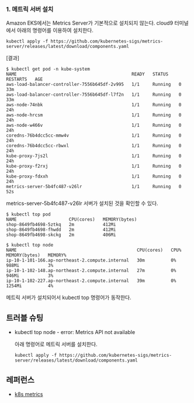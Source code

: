 ### 1. 메트릭 서버 설치 ###

Amazon EKS에서는 Metrics Server가 기본적으로 설치되지 않는다. cloud9 터미널에서 아래의 명령어를 이용하여 설치한다. 

```
kubectl apply -f https://github.com/kubernetes-sigs/metrics-server/releases/latest/download/components.yaml
```

[결과]
```
$ kubectl get pod -n kube-system
NAME                                            READY   STATUS    RESTARTS   AGE
aws-load-balancer-controller-7556b645df-2v995   1/1     Running   0          33m
aws-load-balancer-controller-7556b645df-l7f2n   1/1     Running   0          33m
aws-node-74nbk                                  1/1     Running   0          24h
aws-node-hrcsm                                  1/1     Running   0          24h
aws-node-w466v                                  1/1     Running   0          24h
coredns-76b4dcc5cc-mmw4v                        1/1     Running   0          24h
coredns-76b4dcc5cc-rbwxl                        1/1     Running   0          24h
kube-proxy-7js2l                                1/1     Running   0          24h
kube-proxy-f2rxj                                1/1     Running   0          24h
kube-proxy-fdxxh                                1/1     Running   0          24h
metrics-server-5b4fc487-v26lr                   1/1     Running   0          52s
```
metrics-server-5b4fc487-v26lr 서버가 설치된 것을 확인할 수 있다.

```
$ kubectl top pod
NAME                    CPU(cores)   MEMORY(bytes)   
shop-8649fb4698-5ztkq   2m           412Mi           
shop-8649fb4698-fhwdd   2m           412Mi           
shop-8649fb4698-skckg   2m           406Mi           

$ kubectl top node
NAME                                              CPU(cores)   CPU%   MEMORY(bytes)   MEMORY%   
ip-10-1-101-166.ap-northeast-2.compute.internal   30m          0%     988Mi           3%        
ip-10-1-102-148.ap-northeast-2.compute.internal   27m          0%     946Mi           3%        
ip-10-1-102-227.ap-northeast-2.compute.internal   39m          0%     1254Mi          4%   
```
메트릭 서버가 설치되어서 kubectl top 명령어가 동작한다.

## 트러블 슈팅 ##

* kubectl top node - error: Metrics API not available

  아래 명령어로 메트릭 서버를 설치한다. 
  ```
  kubectl apply -f https://github.com/kubernetes-sigs/metrics-server/releases/latest/download/components.yaml
  ```




## 레퍼런스 ##

* [k8s metrics](https://ikcoo.tistory.com/104)
